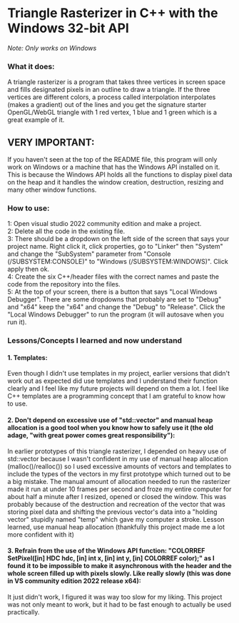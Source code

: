 # Triangle Rasterizer in C++ with the Windows 32-bit API

*Note: Only works on Windows*

### What it does:

A triangle rasterizer is a program that takes three vertices in screen space and fills designated pixels in an outline to draw a triangle. If the three vertices are different colors, a process called interpolation interpolates (makes a gradient) out of the lines and you get the signature starter OpenGL/WebGL triangle with 1 red vertex, 1 blue and 1 green which is a great example of it.

## VERY IMPORTANT:

If you haven't seen at the top of the README file, this program will only work on Windows or a machine that has the Windows API installed on it. This is because the Windows API holds all the functions to display pixel data on the heap and it handles the window creation, destruction, resizing and many other window functions.

### How to use:

1: Open visual studio 2022 community edition and make a project.  
2: Delete all the code in the existing file.  
3: There should be a dropdown on the left side of the screen that says your project name. Right click it, click properties, go to "Linker" then "System" and change the "SubSystem" parameter from "Console (/SUBSYSTEM:CONSOLE)" to "Windows (/SUBSYSTEM:WINDOWS)". Click apply then ok.  
4: Create the six C++/header files with the correct names and paste the code from the repository into the files.  
5: At the top of your screen, there is a button that says "Local Windows Debugger". There are some dropdowns that probably are set to "Debug" and "x64" keep the "x64" and change the "Debug" to "Release". Click the "Local Windows Debugger" to run the program (it will autosave when you run it).  

### Lessons/Concepts I learned and now understand

#### 1. Templates:

Even though I didn't use templates in my project, earlier versions that didn't work out as expected did use templates and I understand their function clearly and I feel like my future projects will depend on them a lot. I feel like C++ templates are a programming concept that I am grateful to know how to use.

#### 2. Don't depend on excessive use of "std::vector" and manual heap allocation is a good tool when you know how to safely use it (the old adage, "with great power comes great responsibility"):

In earlier prototypes of this triangle rasterizer, I depended on heavy use of std::vector because I wasn't confident in my use of manual heap allocation (malloc()/realloc()) so I used excessive amounts of vectors and templates to include the types of the vectors in my first prototype which turned out to be a big mistake. The manual amount of allocation needed to run the rasterizer made it run at under 10 frames per second and froze my entire computer for about half a minute after I resized, opened or closed the window. This was probably because of the destruction and recreation of the vector that was storing pixel data and shifting the previous vector's data into a "holding vector" stupidly named "temp" which gave my computer a stroke. Lesson learned, use manual heap allocation (thankfully this project made me a lot more confident with it)

#### 3. Refrain from the use of the Windows API function: "COLORREF SetPixel([in] HDC hdc, [in] int x, [in] int y, [in] COLORREF color);" as I found it to be impossible to make it asynchronous with the <future> header and the whole screen filled up with pixels slowly. Like really slowly (this was done in VS community edition 2022 release x64):

It just didn't work, I figured it was way too slow for my liking. This project was not only meant to work, but it had to be fast enough to actually be used practically.
